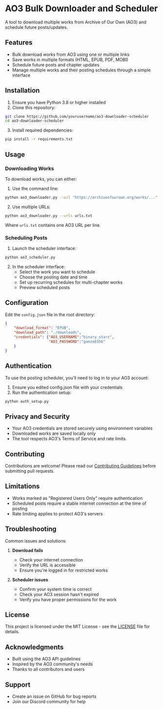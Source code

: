 # AO3 Bulk Downloader and Scheduler

A tool to download multiple works from Archive of Our Own (AO3) and schedule future posts/updates.

## Features

- Bulk download works from AO3 using one or multiple links
- Save works in multiple formats (HTML, EPUB, PDF, MOBI)
- Schedule future posts and chapter updates
- Manage multiple works and their posting schedules through a simple interface

## Installation

1. Ensure you have Python 3.8 or higher installed
2. Clone this repository:
```bash
git clone https://github.com/yourusername/ao3-downloader-scheduler
cd ao3-downloader-scheduler
```

3. Install required dependencies:
```bash
pip install -r requirements.txt
```

## Usage

### Downloading Works

To download works, you can either:

1. Use the command line:
```bash
python ao3_downloader.py --url "https://archiveofourown.org/works/..."
```

2. Use multiple URLs:
```bash
python ao3_downloader.py --urls urls.txt
```
Where `urls.txt` contains one AO3 URL per line.

### Scheduling Posts

1. Launch the scheduler interface:
```bash
python ao3_scheduler.py
```

2. In the scheduler interface:
   - Select the work you want to schedule
   - Choose the posting date and time
   - Set up recurring schedules for multi-chapter works
   - Preview scheduled posts

## Configuration

Edit the `config.json` file in the root directory:
```json
{
    "download_format": "EPUB",
    "download_path": "./downloads",
    "credentials": {"AO3_USERNAME":"binary_starz", 
                    "AO3_PASSWORD":"gamze8356"
    }
}
```

## Authentication

To use the posting scheduler, you'll need to log in to your AO3 account:

1. Ensure you edited config.json file with your credentials
2. Run the authentication setup:
```bash
python auth_setup.py
```


## Privacy and Security

- Your AO3 credentials are stored securely using environment variables
- Downloaded works are saved locally only
- The tool respects AO3's Terms of Service and rate limits

## Contributing

Contributions are welcome! Please read our [Contributing Guidelines](CONTRIBUTING.md) before submitting pull requests.

## Limitations

- Works marked as "Registered Users Only" require authentication
- Scheduled posts require a stable internet connection at the time of posting
- Rate limiting applies to protect AO3's servers

## Troubleshooting

Common issues and solutions:

1. **Download fails**
   - Check your internet connection
   - Verify the URL is accessible
   - Ensure you're logged in for restricted works

2. **Scheduler issues**
   - Confirm your system time is correct
   - Check your AO3 session hasn't expired
   - Verify you have proper permissions for the work

## License

This project is licensed under the MIT License - see the [LICENSE](LICENSE) file for details.

## Acknowledgments

- Built using the AO3 API guidelines
- Inspired by the AO3 community's needs
- Thanks to all contributors and users

## Support

- Create an issue on GitHub for bug reports
- Join our Discord community for help
